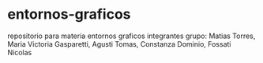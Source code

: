 # entornos-graficos
repositorio para materia entornos graficos integrantes grupo: Matias Torres, Maria Victoria Gasparetti, Agusti Tomas, Constanza Dominio, Fossati Nicolas
